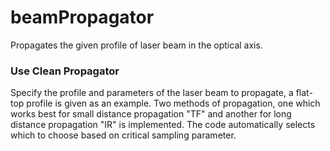 # beamPropagator
Propagates the given profile of laser beam in the optical axis.

### Use Clean Propagator
Specify the profile and parameters of the laser beam to propagate, a flat-top profile is given as an example.
Two methods of propagation, one which works best for small distance propagation "TF" and another for long distance propagation "IR" is implemented. The code automatically selects which to choose based on critical sampling parameter.
